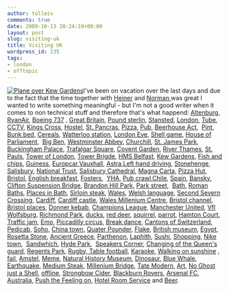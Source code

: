 ```yaml
---
author: tolleiv
comments: true
date: 2009-10-13 20:24:19+00:00
layout: post
slug: visiting-uk
title: Visiting UK
wordpress_id: 235
tags:
- london
- offtopic
---
```


[![Plane over Kew Gardens](http://blog.tolleiv.de/wp-content/uploads/2009/10/IMG_0706-300x225.jpg)](http://blog.tolleiv.de/wp-content/uploads/2009/10/IMG_0706.JPG)I've been on vacation over the last days and due to the fact that the time together with [Heiner](http://dpdesktop.sourceforge.net/) and [Norman ](http://www.normansblog.de/)was great I wanted to write something meaningful - but I'm not a good writer when it comes to non technical stuff and therefore that's what happend: [Altenburg](http://en.wikipedia.org/wiki/Altenburg), [RyanAir](http://en.wikipedia.org/wiki/RyanAir), [Boeing 737](http://en.wikipedia.org/wiki/Boeing_737#737-800) , [Great Britain](http://en.wikipedia.org/wiki/Great_Britain), [Pound sterlin](http://en.wikipedia.org/wiki/Pound_sterling), [Stansted](http://en.wikipedia.org/wiki/Stansted), [London](http://en.wikipedia.org/wiki/London), [Tube](http://en.wikipedia.org/wiki/London_tube), [CCTV](http://en.wikipedia.org/wiki/CCTV), [Kings Cross](http://en.wikipedia.org/wiki/King%27s_Cross_St._Pancras_tube_station), [Hostel](http://en.wikipedia.org/wiki/Hostel), [St. Pancras](http://en.wikipedia.org/wiki/St_Pancras_International_station), [Pizza](http://en.wikipedia.org/wiki/Pizza), [Pub](http://en.wikipedia.org/wiki/Pub#Public_houses_of_interest_in_the_UK), [Beerhouse Act](http://en.wikipedia.org/wiki/Beerhouse_Act),  [Pint](http://en.wikipedia.org/wiki/Pint), [Bunk bed](http://en.wikipedia.org/wiki/Bunk_bed), [Cereals](http://en.wikipedia.org/wiki/Cornflakes), [Watterloo station](http://en.wikipedia.org/wiki/Waterloo_station), [London Eye](http://en.wikipedia.org/wiki/London_Eye), [Shell game](http://en.wikipedia.org/wiki/Shell_game), [House of Parliament](http://en.wikipedia.org/wiki/Houses_of_Parliament),  [Big Ben](http://en.wikipedia.org/wiki/Big_Ben), [Westminster Abbey](http://en.wikipedia.org/wiki/Westminster_Abbey), [Churchill](http://en.wikipedia.org/wiki/Churchill), [St. James Park](http://en.wikipedia.org/wiki/St._James_Park), [Buckingham Palace](http://en.wikipedia.org/wiki/Buckingham_Palace), [Trafalgar Square](http://en.wikipedia.org/wiki/Trafalgar_Square), [Covent Garden](http://en.wikipedia.org/wiki/Covent_Garden), [River Thames](http://en.wikipedia.org/wiki/River_Thames), [St. Pauls](http://en.wikipedia.org/wiki/St_Paul%27s_Cathedral), [Tower of London](http://en.wikipedia.org/wiki/Tower_of_London), [Tower Brigde](http://en.wikipedia.org/wiki/Tower_Bridge), [HMS Belfast](http://en.wikipedia.org/wiki/HMS_Belfast), [Kew Gardens](http://en.wikipedia.org/wiki/Kew_Gardens), [Fish and chips](http://en.wikipedia.org/wiki/Fish_and_chips), [Guiness](http://en.wikipedia.org/wiki/Guiness), [Europcar](http://en.wikipedia.org/wiki/Europcar),[Vauxhall](http://en.wikipedia.org/wiki/Vauxhall_Motors), [Astra](http://en.wikipedia.org/wiki/Vauxhall_Astra),[Left hand driving](http://en.wikipedia.org/wiki/Left-side_driving#Left-hand_traffic), [Stonehenge](http://en.wikipedia.org/wiki/Stonehenge), [Salisbury](http://en.wikipedia.org/wiki/Salisbury), [National Trust](http://en.wikipedia.org/wiki/National_Trust_for_Places_of_Historic_Interest_or_Natural_Beauty), [Salisbury Cathedral](http://en.wikipedia.org/wiki/Salisbury_Cathedral), [Magna Carta](http://en.wikipedia.org/wiki/Magna_Carta), [Pizza Hut](http://en.wikipedia.org/wiki/Pizza_Hut), [Bristol](http://en.wikipedia.org/wiki/Bristol), [English breakfast](http://en.wikipedia.org/wiki/Full_breakfast), [Fosters](http://en.wikipedia.org/wiki/Fosters),  [YHA](http://en.wikipedia.org/wiki/Youth_Hostels_Association_%28England_%26_Wales%29), [Pub crawl](http://en.wikipedia.org/wiki/Pub_crawl),[Chile](http://en.wikipedia.org/wiki/Chile), [Spain](http://en.wikipedia.org/wiki/Spain), [Bansky](http://en.wikipedia.org/wiki/Banksy), [Clifton Suspension Bridge](http://en.wikipedia.org/wiki/Clifton_Suspension_Bridge), [Brandon Hill Park](http://en.wikipedia.org/wiki/Brandon_Hill,_Bristol), [Park street](http://en.wikipedia.org/wiki/Park_Street,_Bristol),  [Bath](http://en.wikipedia.org/wiki/Bath,_Somerset), [Roman Baths](http://en.wikipedia.org/wiki/Roman_Baths_(Bath)), [Places in Bath](http://en.wikipedia.org/wiki/List_of_places_of_interest_in_Bath,_Somerset), [Sirloin steak](http://en.wikipedia.org/wiki/Sirloin), [Wales](http://en.wikipedia.org/wiki/Wales), [Welsh language](http://en.wikipedia.org/wiki/Welsh_language), [Second Severn Crossing](http://en.wikipedia.org/wiki/Second_Severn_Crossing), [Cardiff](http://en.wikipedia.org/wiki/Cardiff), [Cardiff castle](http://en.wikipedia.org/wiki/Cardiff_Castle), [Wales Millenium Centre](http://en.wikipedia.org/wiki/Wales_Millennium_Centre), [Bristol channel](http://en.wikipedia.org/wiki/Bristol_channel), [Bristol places](http://en.wikipedia.org/wiki/List_of_places_in_Bristol), [Donner kebab](http://en.wikipedia.org/wiki/Donner_kebab), [Champions League](http://en.wikipedia.org/wiki/UEFA_Champions_League), [Manchester United](http://en.wikipedia.org/wiki/Manchester_united), [Vfl Wolfsburg](http://en.wikipedia.org/wiki/Vfl_Wolfsburg), [Richmond Park](http://en.wikipedia.org/wiki/Richmond_Park), [ducks](http://en.wikipedia.org/wiki/duck), [red deer](http://en.wikipedia.org/wiki/Red_deer), [squirrel](http://en.wikipedia.org/wiki/Squirrel), [parrot](http://en.wikipedia.org/wiki/parrot), [Hamton Court](http://en.wikipedia.org/wiki/Hampton_Court_Palace), [Traffic jam](http://en.wikipedia.org/wiki/Traffic_jam), [Emo](http://en.wikipedia.org/wiki/Emo), [Piccadilly circus](http://en.wikipedia.org/wiki/Piccadilly_circus), [Break dance](http://en.wikipedia.org/wiki/Break_dance), [Cantons of Switzerland](http://en.wikipedia.org/wiki/Cantons_of_Switzerland), [Pedicab](http://en.wikipedia.org/wiki/Pedicabs), [Soho](http://en.wikipedia.org/wiki/Soho), [China town](http://en.wikipedia.org/wiki/China_town), [Quater Pounder](http://en.wikipedia.org/wiki/Quarter_Pounder), [](http://en.wikipedia.org/wiki/Fast_food)[Flake](http://en.wikipedia.org/wiki/Flake_%28chocolate%29), [British museum](http://en.wikipedia.org/wiki/British_museum), [Egypt](http://en.wikipedia.org/wiki/Egypt), [Rosetta Stone](http://en.wikipedia.org/wiki/Rosetta_stone), [Ancient Greece](http://en.wikipedia.org/wiki/Ancient_greece), [Parthenon](http://en.wikipedia.org/wiki/Parthenon), [Laphith](http://en.wikipedia.org/wiki/Lapith), [Sushi](http://en.wikipedia.org/wiki/Sushi), [Shopping](http://en.wikipedia.org/wiki/Shopping), [Nike town](http://en.wikipedia.org/wiki/Nike_Town),  [Sandwhich](http://en.wikipedia.org/wiki/Sandwhich), [Hyde Park](http://en.wikipedia.org/wiki/Hyde_Park,_London),  [Speakers Corner](http://en.wikipedia.org/wiki/Speakers%27_Corner), [Changing of the Queen's guard](http://en.wikipedia.org/wiki/Changing_of_the_guards#Changing_of_the_Queen.27s_Guard), [Regents Park](http://en.wikipedia.org/wiki/Regents_Park), [Rugby](http://en.wikipedia.org/wiki/Rugby),[ Table football](http://en.wikipedia.org/wiki/Table_football), [Karaoke](http://en.wikipedia.org/wiki/Karaoke), [Walking on sunshine](http://en.wikipedia.org/wiki/Walking_on_Sunshine_%28song%29) , [fail](http://en.wikipedia.org/wiki/Fail), [Amstel](http://en.wikipedia.org/wiki/Amstel), [Meme](http://en.wikipedia.org/wiki/Meme), [Natural History Museum](http://en.wikipedia.org/wiki/Natural_History_Museum), [Dinosaur](http://en.wikipedia.org/wiki/Dinosaur), [Blue Whale](http://en.wikipedia.org/wiki/Blue_Whale), [Earthquake](http://en.wikipedia.org/wiki/Earthquake), [Medium Steak](http://en.wikipedia.org/wiki/Steak#Degree_of_cooking), [Millenium Bridge](http://en.wikipedia.org/wiki/London_Millennium_Bridge), [Tate Modern](http://en.wikipedia.org/wiki/Tate_Modern), [Art](http://en.wikipedia.org/wiki/Art), [No Ghost just a Shell](http://en.wikipedia.org/wiki/Pierre_Huyghe#No_Ghost_Just_A_Shell), [offline](http://en.wikipedia.org/wiki/Art), [Strongbow Cider](http://en.wikipedia.org/wiki/Strongbow_Cider), [Blackburn Rovers](http://en.wikipedia.org/wiki/Blackburn_Rovers_F.C.), [Arsenal FC](http://en.wikipedia.org/wiki/Arsenal_F.C.),  [Australia,](http://en.wikipedia.org/wiki/Australia) [Push the Feeling on](http://en.wikipedia.org/wiki/Push_the_Feeling_On), [Hotel Room Service](http://en.wikipedia.org/wiki/Hotel_Room_Service) and [Beer](http://en.wikipedia.org/wiki/Beer).
